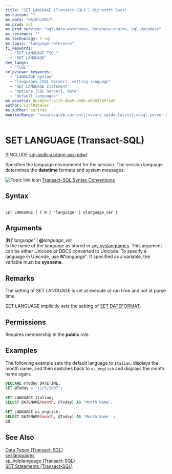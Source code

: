 ```yaml
---
title: "SET LANGUAGE (Transact-SQL) | Microsoft Docs"
ms.custom: ""
ms.date: "06/05/2017"
ms.prod: sql
ms.prod_service: "sql-data-warehouse, database-engine, sql-database"
ms.reviewer: ""
ms.technology: t-sql
ms.topic: "language-reference"
f1_keywords: 
  - "SET_LANGUAGE_TSQL"
  - "SET LANGUAGE"
dev_langs: 
  - "TSQL"
helpviewer_keywords: 
  - "LANGUAGE option"
  - "languages [SQL Server], setting language"
  - "SET LANGUAGE statement"
  - "options [SQL Server], date"
  - "default languages"
ms.assetid: 0ec0e5cf-e115-4be9-a0db-e65837d6fa45
author: CarlRabeler
ms.author: carlrab
monikerRange: "=azuresqldb-current||=azure-sqldw-latest||>=sql-server-2016||=sqlallproducts-allversions||>=sql-server-linux-2017||=azuresqldb-mi-current"
---
```

# SET LANGUAGE (Transact-SQL)
[!INCLUDE [sql-asdb-asdbmi-asa-pdw](../../includes/applies-to-version/sql-asdb-asdbmi-asa.md)]

  Specifies the language environment for the session. The session language determines the **datetime** formats and system messages.  
  
  
 ![Topic link icon](../../database-engine/configure-windows/media/topic-link.gif "Topic link icon") [Transact-SQL Syntax Conventions](../../t-sql/language-elements/transact-sql-syntax-conventions-transact-sql.md)  
  
## Syntax  
  
```syntaxsql
  
SET LANGUAGE { [ N ] 'language' | @language_var }   
```  
  
## Arguments  
 [**N**]**'**_language_**'** | **@**_language\_var_  
 Is the name of the language as stored in [sys.syslanguages](../../relational-databases/system-compatibility-views/sys-syslanguages-transact-sql.md). This argument can be either Unicode or DBCS converted to Unicode. To specify a language in Unicode, use **N'**_language_**'**. If specified as a variable, the variable must be **sysname**.  
  
## Remarks  
 The setting of SET LANGUAGE is set at execute or run time and not at parse time.  
  
 SET LANGUAGE implicitly sets the setting of [SET DATEFORMAT](../../t-sql/statements/set-dateformat-transact-sql.md).  
  
## Permissions  
 Requires membership in the **public** role.  
  
## Examples  
 The following example sets the default language to `Italian`, displays the month name, and then switches back to `us_english` and displays the month name again.  
  
```sql
DECLARE @Today DATETIME;  
SET @Today = '12/5/2007';  
  
SET LANGUAGE Italian;  
SELECT DATENAME(month, @Today) AS 'Month Name';  
  
SET LANGUAGE us_english;  
SELECT DATENAME(month, @Today) AS 'Month Name' ;  
GO  
```  
  
## See Also  
 [Data Types &#40;Transact-SQL&#41;](../../t-sql/data-types/data-types-transact-sql.md)   
 [syslanguages](../../relational-databases/system-compatibility-views/sys-syslanguages-transact-sql.md)   
 [sp_helplanguage &#40;Transact-SQL&#41;](../../relational-databases/system-stored-procedures/sp-helplanguage-transact-sql.md)   
 [SET Statements &#40;Transact-SQL&#41;](../../t-sql/statements/set-statements-transact-sql.md)  
  
  
